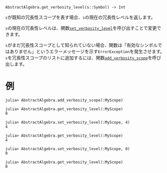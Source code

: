 ```
AbstractAlgebra.get_verbosity_level(s::Symbol) -> Int
```

`s`が既知の冗長性スコープを表す場合、`s`の現在の冗長性レベルを返します。

`s`の現在の冗長性レベルは、関数[`set_verbosity_level`](@ref)を呼び出すことで変更できます。

`s`がまだ冗長性スコープとして知られていない場合、関数は「有効なシンボルではありません」というエラーメッセージを示す`ErrorException`を発生させます。`s`を冗長性スコープのリストに追加するには、関数[`add_verbosity_scope`](@ref)を呼び出します。

# 例

```jldoctest
julia> AbstractAlgebra.add_verbosity_scope(:MyScope)

julia> AbstractAlgebra.get_verbosity_level(:MyScope)
0

julia> AbstractAlgebra.set_verbosity_level(:MyScope, 4)
4

julia> AbstractAlgebra.get_verbosity_level(:MyScope)
4

julia> AbstractAlgebra.set_verbosity_level(:MyScope, 0)
0

julia> AbstractAlgebra.get_verbosity_level(:MyScope)
0
```
